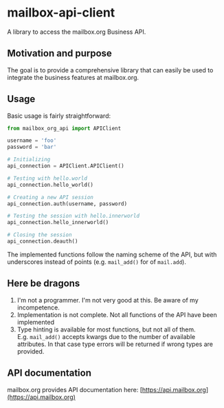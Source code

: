 # mailbox-api-client
A library to access the mailbox.org Business API.

## Motivation and purpose 
The goal is to provide a comprehensive library that can easily be used to integrate the business features at mailbox.org.

## Usage
Basic usage is fairly straightforward:

```python
from mailbox_org_api import APIClient

username = 'foo'
password = 'bar'

# Initializing
api_connection = APIClient.APIClient()

# Testing with hello.world
api_connection.hello_world()

# Creating a new API session
api_connection.auth(username, password)

# Testing the session with hello.innerworld
api_connection.hello_innerworld()

# Closing the session
api_connection.deauth()
``` 

The implemented functions follow the naming scheme of the API, but with underscores instead of points (e.g. `mail_add()` for of `mail.add`).

## Here be dragons
1. I'm not a programmer. I'm not very good at this. Be aware of my incompetence.
2. Implementation is not complete. Not all functions of the API have been implemented
3. Type hinting is available for most functions, but not all of them.  
E.g. `mail_add()` accepts kwargs due to the number of available attributes. 
In that case type errors will be returned if wrong types are provided.

## API documentation
mailbox.org provides API documentation here: [https://api.mailbox.org](https://api.mailbox.org)
